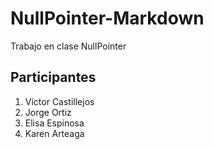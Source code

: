 # NullPointer-Markdown
Trabajo en clase NullPointer

## Participantes
  1. Victor Castillejos
  2. Jorge Ortiz
  3. Elisa Espinosa
  4. Karen Arteaga
